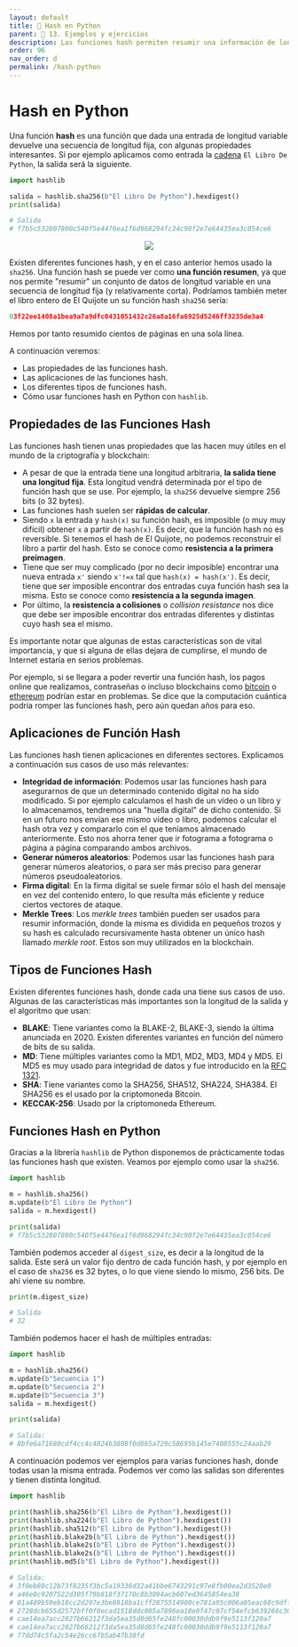 ```yaml
---
layout: default
title: 📗 Hash en Python
parent: 🔬 13. Ejemplos y ejercicios
description: Las funciones hash permiten resumir una información de longitud variable en una secuencia de longitud fija. Son muy usadas en el mundo blockchain y con la librería de Python hashlib podemos calcular las más tipicas como la sha256.
order: 96
nav_order: d
permalink: /hash-python
---
```


# Hash en Python

Una función **hash** es una función que dada una entrada de longitud variable devuelve una secuencia de longitud fija, con algunas propiedades interesantes. Si por ejemplo aplicamos como entrada la [cadena](/cadenas-python) `El Libro De Python`, la salida será la siguiente.

```python
import hashlib

salida = hashlib.sha256(b"El Libro De Python").hexdigest()
print(salida)

# Salida
# f7b5c532807800c540f5e4476ea1f6d968294fc34c90f2e7e64435ea3c054ce6
```

<center><img src="/book/img/hash.png"></center>

Existen diferentes funciones hash, y en el caso anterior hemos usado la `sha256`. Una función hash se puede ver como **una función resumen**, ya que nos permite "resumir" un conjunto de datos de longitud variable en una secuencia de longitud fija (y relativamente corta). Podríamos también meter el libro entero de El Quijote un su función hash `sha256` sería:

```python
03f22ee1408a1bea9a7a9dfc0431051432c26a8a16fa6925d5246ff3235de3a4
```

Hemos por tanto resumido cientos de páginas en una sola línea.


A continuación veremos:
* Las propiedades de las funciones hash.
* Las aplicaciones de las funciones hash.
* Los diferentes tipos de funciones hash.
* Cómo usar funciones hash en Python con `hashlib`.

## Propiedades de las Funciones Hash

Las funciones hash tienen unas propiedades que las hacen muy útiles en el mundo de la criptografía y blockchain:

* A pesar de que la entrada tiene una longitud arbitraria, **la salida tiene una longitud fija**. Esta longitud vendrá determinada por el tipo de función hash que se use. Por ejemplo, la `sha256` devuelve siempre 256 bits (o 32 bytes).
* Las funciones hash suelen ser **rápidas de calcular**.
* Siendo `x` la entrada y `hash(x)` su función hash, es imposible (o muy muy difícil) obtener `x` a partir de `hash(x)`. Es decir, que la función hash no es reversible. Si tenemos el hash de El Quijote, no podemos reconstruir el libro a partir del hash. Esto se conoce como **resistencia a la primera preimagen**.
* Tiene que ser muy complicado (por no decir imposible) encontrar una nueva entrada `x'` siendo `x'!=x` tal que `hash(x) = hash(x')`. Es decir, tiene que ser imposible encontrar dos entradas cuya función hash sea la misma. Esto se conoce como **resistencia a la segunda imagen**.
* Por último, la **resistencia a colisiones** o *collision resistance* nos dice que debe ser imposible encontrar dos entradas diferentes y distintas cuyo hash sea el mismo.

Es importante notar que algunas de estas características son de vital importancia, y que si alguna de ellas dejara de cumplirse, el mundo de Internet estaría en serios problemas.

Por ejemplo, si se llegara a poder revertir una función hash, los pagos online que realizamos, contraseñas o incluso blockchains como [bitcoin](https://es.wikipedia.org/wiki/Bitcoin) o [ethereum](https://es.wikipedia.org/wiki/Ethereum) podrían estar en problemas. Se dice que la computación cuántica podría romper las funciones hash, pero aún quedan años para eso.

## Aplicaciones de Función Hash

Las funciones hash tienen aplicaciones en diferentes sectores. Explicamos a continuación sus casos de uso más relevantes:

* **Integridad de información**: Podemos usar las funciones hash para asegurarnos de que un determinado contenido digital no ha sido modificado. Si por ejemplo calculamos el hash de un vídeo o un libro y lo almacenamos, tendremos una "huella digital" de dicho contenido. Si en un futuro nos envían ese mismo vídeo o libro, podemos calcular el hash otra vez y compararlo con el que teníamos almacenado anteriormente. Esto nos ahorra tener que ir fotograma a fotograma o página a página comparando ambos archivos.
* **Generar números aleatorios**: Podemos usar las funciones hash para generar números aleatorios, o para ser más preciso para generar números pseudoaleatorios. 
* **Firma digital**: En la firma digital se suele firmar sólo el hash del mensaje en vez del contenido entero, lo que resulta más eficiente y reduce ciertos vectores de ataque.
* **Merkle Trees**: Los *merkle trees* también pueden ser usados para resumir información, donde la misma es dividida en pequeños trozos y su hash es calculado recursivamente hasta obtener un único hash llamado *merkle root*. Estos son muy utilizados en la blockchain.


## Tipos de Funciones Hash

Existen diferentes funciones hash, donde cada una tiene sus casos de uso. Algunas de las características más importantes son la longitud de la salida y el algoritmo que usan:

* **BLAKE**: Tiene variantes como la BLAKE-2, BLAKE-3, siendo la última anunciada en 2020. Existen diferentes variantes en función del número de bits de su salida.
* **MD**: Tiene múltiples variantes como la MD1, MD2, MD3, MD4 y MD5. El MD5 es muy usado para integridad de datos y fue introducido en la [RFC 1321](https://datatracker.ietf.org/doc/html/rfc1321).
* **SHA**: Tiene variantes como la SHA256, SHA512, SHA224, SHA384. El SHA256 es el usado por la criptomoneda Bitcoin.
* **KECCAK-256**: Usado por la criptomoneda Ethereum.

## Funciones Hash en Python

Gracias a la librería `hashlib` de Python disponemos de prácticamente todas las funciones hash que existen. Veamos por ejemplo como usar la `sha256`.

```python
import hashlib

m = hashlib.sha256()
m.update(b"El Libro De Python")
salida = m.hexdigest()

print(salida)
# f7b5c532807800c540f5e4476ea1f6d968294fc34c90f2e7e64435ea3c054ce6
```

También podemos acceder al `digest_size`, es decir a la longitud de la salida. Este será un valor fijo dentro de cada función hash, y por ejemplo en el caso de `sha256` es 32 bytes, o lo que viene siendo lo mismo, 256 bits. De ahí viene su nombre.


```python
print(m.digest_size)

# Salida
# 32
```

También podemos hacer el hash de múltiples entradas:

```python
import hashlib

m = hashlib.sha256()
m.update(b"Secuencia 1")
m.update(b"Secuencia 2")
m.update(b"Secuencia 3")
salida = m.hexdigest()

print(salida)

# Salida:
# 8bfe6a71680cdf4cc4c4024b3808f0d865a729c58695b145e7408555c24aab29
```

A continuación podemos ver ejemplos para varias funciones hash, donde todas usan la misma entrada. Podemos ver como las salidas son diferentes y tienen distinta longitud.


```python
import hashlib

print(hashlib.sha256(b"El Libro de Python").hexdigest())
print(hashlib.sha224(b"El Libro de Python").hexdigest())
print(hashlib.sha512(b"El Libro de Python").hexdigest())
print(hashlib.blake2b(b"El Libro de Python").hexdigest())
print(hashlib.blake2s(b"El Libro de Python").hexdigest())
print(hashlib.blake2s(b"El Libro de Python").hexdigest())
print(hashlib.md5(b"El Libro de Python").hexdigest())

# Salida:
# 3f0eb88c12b73f8235f3bc5a19336d32a41bbe6743291c97e8fb00ea2d3520e0
# a46e8c9207522d305f79b818f37170c8b3094acb607ed3645854ea38
# 01a489b59eb18cc2d297e3be6918ba1cff2875514900ce781a95c006a05eac68c9dffc0ae9bb64c00dbc628fa1b2a28159e8cee2875e86157d82c0998a786beb
# 2728dcb655d2572bff0f0ecad1518ddc005a7896ea18e0f47c07cf54efcb639266c3056ebd4ef62abad34d8ccd074925012cde3da4a351f0f14831b7c36f6a48
# cae14ea7acc2827b66212f3da5ea35d8d65fe248fc00030ddb9f9e5113f120a7
# cae14ea7acc2827b66212f3da5ea35d8d65fe248fc00030ddb9f9e5113f120a7
# 77dd74c5fa2c54e26cc67b5ab47b38fd
```


